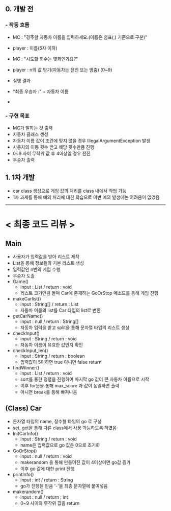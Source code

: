 ## 0. 개발 전
### - 작동 흐름
- MC : "경주할 자동차 이름을 입력하세요.(이름은 쉼표(,) 기준으로 구분)"
- player : 이름(5자 이하)

- MC : "시도할 회수는 몇회인가요?"
- player : n의 값 받기(자동차는 전진 또는 멈춤) (0~9)

- 실행 결과
- "최종 우승자 :" + 자동차 이름
- 

### - 구현 목표
- MC가 말하는 것 출력
- 자동차 클래스 생성 
- 자동차 이름 값이 조건에 맞지 않을 경우 IllegalArgumentException 발생
- 사용자의 이동 횟수 받고 해당 횟수만큼 진행
- 0~9 사이 무작위 값 후 4이상일 경우 전진
- 우승자 출력

## 1. 1차 개발
- car class 생성으로 게임 값의 처리를 class 내에서 작업 가능
- 1차 과제를 통해 예외 처리에 대한 학습으로 이번 예외 발생에는 어려움이 없었음

---
# < 최종 코드 리뷰 >

##  Main
- 사용자가 입력값을 받아 리스트 제작
- List<Car>을 통해 정보들의 기본 리스트 생성
- 입력값인 n번의 게임 수행
- 우승자 도출
- Game()
    - input : List<Car> / return : void
    - 리스트 크기만큼 돌며 Car에 존재하는 GoOrStop 메소드를 통해 게임 진행  
- makeCarlist()
  - input : String[] / return : List<Car>
  - 자동차 이름의 list를 Car 타입의 list로 변환
- getCarName()
  - input : null / return : String[]
  - 자동차 입력을 받고 split을 통해 문자열 타입의 리스트 생성
- checkInput()
  - input : String / return : void
  - 자동차 이름이 유효한 값인지 확인
- checkInput_len()
  - input : String / return : boolean
  - 입력값이 5이하면 true 아니면 false return 
- findWinner()
  - input : List<Car> / return : void
  - sort를 통한 정렬을 진행하여 마지막 go 값이 큰 자동차 이름으로 시작
  - 이후 for문을 통해 max_score 과 값이 동일하면 출력
  - 아니면 break를 통해 빠져나옴

## (Class) Car
- 문자열 타입의 name, 정수형 타입의 go 로 구성
- set, get을 통해 다른 class에서 사용 가능하도록 하였음
- InitCarInfo()
    - input : String / return : void
    - name은 입력값으로 go 값은 0으로 초기화
- GoOrStop()
    - input : null / return : void
    - makerandom 을 통해 만들어진 값이 4이상이면 go값 증가
    - 이후 go 값에 대한 print 진행
- printInfo()
  - input : int / return : String
  - go가 진행된 만큼 '-'을 최종 문자열에 붙여넣음
- makerandom()
  - input : null / return : int
  - 0~9 사이의 무작위 값을 return

